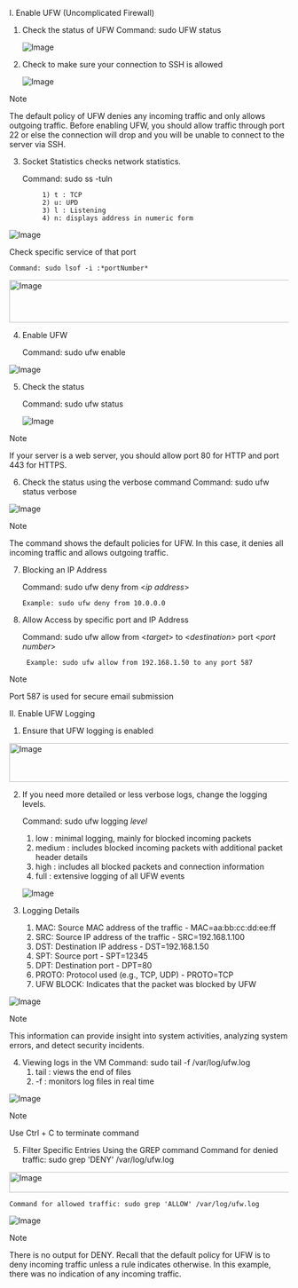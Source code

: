 I. Enable UFW (Uncomplicated Firewall)

1)	Check the status of UFW
	Command: sudo UFW status 
	
	![Image](https://github.com/user-attachments/assets/7c1ee0e3-4563-4b89-a752-41caeb898208)
	
2) Check to make sure your connection to SSH is allowed
	
	![Image](https://github.com/user-attachments/assets/f797cd57-7d34-49a0-b70f-8bc912cdb8ca)


>[!note] 	
>	The default policy of UFW denies any incoming traffic and only allows outgoing traffic. Before enabling UFW, you should allow traffic through port 22 or else the connection will drop and you will be unable to connect to the server via SSH. 
	
3) Socket Statistics checks network statistics.
   
	Command: sudo ss -tuln

			1) t : TCP
			2) u: UPD
			3) l : Listening
			4) n: displays address in numeric form

![Image](https://github.com/user-attachments/assets/5a2816a4-6ef6-4d2e-813a-55bf9eb7b93c)

 Check specific service of that port		

	Command: sudo lsof -i :*portNumber*  
	
<img width="753" height="77" alt="Image" src="https://github.com/user-attachments/assets/758b61d1-079b-4e4d-a40f-ca649b848649" />

4) Enable UFW

	Command: sudo ufw enable
	
![Image](https://github.com/user-attachments/assets/2b0c9280-2ad7-49c5-8af6-044f0c64fede)

5) Check the status 

	Command: sudo ufw status
	
	![Image](https://github.com/user-attachments/assets/cb073f5b-a2b9-430f-86b8-e9a9a06443c0)


>[!note] 	
>	If your server is a web server, you should allow port 80 for HTTP and port 443 for HTTPS.

6) Check the status using the verbose command
	Command: sudo ufw status verbose

![Image](https://github.com/user-attachments/assets/b2acafd7-ba34-420c-8550-bc92b8eaba17)

>[!note] 	
>	The command shows the default policies for UFW. In this case, it denies all incoming traffic and allows outgoing traffic. 

7)  Blocking an IP Address
   
	Command: sudo ufw deny from <*ip address*>

		Example: sudo ufw deny from 10.0.0.0
	
9) Allow Access by specific port and IP Address
    
	Command: sudo ufw allow from <*target*> to <*destination*> port <*port number*>

		Example: sudo ufw allow from 192.168.1.50 to any port 587

>[!note] 	
>	Port 587 is used for secure email submission




II. Enable UFW Logging

1) Ensure that UFW logging is enabled

<img width="672" height="70" alt="Image" src="https://github.com/user-attachments/assets/6a3aea5e-4d8e-46a1-86e3-bc5f9e812fb8" />

2) If you need more detailed or less verbose logs, change the logging levels.

	Command: sudo ufw logging *level*
	1) low : minimal logging, mainly for blocked incoming packets
	2) medium : includes blocked incoming packets with additional packet header details
	3) high : includes all blocked packets and connection information
	4) full : extensive logging of all UFW events
	
	![Image](https://github.com/user-attachments/assets/9b96e245-8d8d-43ca-b8ea-6e52a3a39e85)


3) Logging Details

	1) MAC: Source MAC address of the traffic - MAC=aa:bb:cc:dd:ee:ff
	2) SRC: Source IP address of the traffic - SRC=192.168.1.100
	3) DST: Destination IP address - DST=192.168.1.50
	4) SPT: Source port - SPT=12345
	5) DPT: Destination port - DPT=80
	6) PROTO: Protocol used (e.g., TCP, UDP) - PROTO=TCP
	7) UFW BLOCK: Indicates that the packet was blocked by UFW
	
![Image](https://github.com/user-attachments/assets/de8fc9a0-554b-4165-9958-c84818756618)

>[!note] 	
>	This information can provide insight into system activities, analyzing system errors, and detect security incidents. 

4)  Viewing logs in the VM
	Command: sudo tail -f /var/log/ufw.log
	1) tail : views the end of files
	2) -f : monitors log files in real time

	
![Image](https://github.com/user-attachments/assets/d6e0fe33-d5db-4e3a-989e-d3fddcfe8cef)

>[!note] 	
>	Use Ctrl + C to terminate command

5) Filter Specific Entries Using the GREP command
	Command for denied traffic: sudo grep 'DENY' /var/log/ufw.log
	
<img width="725" height="37" alt="Image" src="https://github.com/user-attachments/assets/18d3fba4-2074-46c7-86b6-fd189d0e17dd" />

	Command for allowed traffic: sudo grep 'ALLOW' /var/log/ufw.log

![Image](https://github.com/user-attachments/assets/fcf362ad-33f3-4cf2-8d35-19c1c9385249)

>[!note] 	
>	There is no output for DENY. Recall that the default policy for UFW is to deny incoming traffic unless a rule indicates otherwise. In this example, there was no indication of any incoming traffic. 



